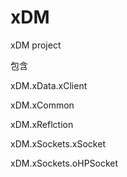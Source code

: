 # xDM
xDM project

包含 

xDM.xData.xClient 

xDM.xCommon 

xDM.xReflction 

xDM.xSockets.xSocket 

xDM.xSockets.oHPSocket
